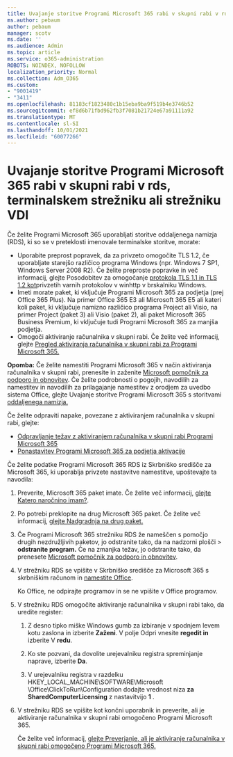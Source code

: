 ```yaml
---
title: Uvajanje storitve Programi Microsoft 365 rabi v skupni rabi v rds, terminalskem strežniku ali strežniku VDI
ms.author: pebaum
author: pebaum
manager: scotv
ms.date: ''
ms.audience: Admin
ms.topic: article
ms.service: o365-administration
ROBOTS: NOINDEX, NOFOLLOW
localization_priority: Normal
ms.collection: Adm_O365
ms.custom:
- "9001419"
- "3411"
ms.openlocfilehash: 81183cf1823480c1b15eba9ba9f519b4e3746b52
ms.sourcegitcommit: ef8d6b71fbd962fb3f7081b21724e67a91111a92
ms.translationtype: MT
ms.contentlocale: sl-SI
ms.lasthandoff: 10/01/2021
ms.locfileid: "60077266"
---
```

# <a name="deploying-microsoft-365-apps-for-shared-use-on-rds-terminal-server-or-vdi"></a>Uvajanje storitve Programi Microsoft 365 rabi v skupni rabi v rds, terminalskem strežniku ali strežniku VDI

Če želite Programi Microsoft 365 uporabljati storitve oddaljenega namizja (RDS), ki so se v preteklosti imenovale terminalske storitve, morate:

- Uporabite preprost popravek, da za privzeto omogočite TLS 1.2, če uporabljate starejšo različico programa Windows (npr. Windows 7 SP1, Windows Server 2008 R2). Če želite preproste popravke in več informacij, glejte Posodobitev za omogočanje [protokola TLS 1.1 in TLS 1.2 kot](https://support.microsoft.com/en-us/topic/update-to-enable-tls-1-1-and-tls-1-2-as-default-secure-protocols-in-winhttp-in-windows-c4bd73d2-31d7-761e-0178-11268bb10392#bkmk_easy)privzetih varnih protokolov v winhttp v brskalniku Windows. 
- Imeti morate paket, ki vključuje Programi Microsoft 365 za podjetja (prej Office 365 Plus). Na primer Office 365 E3 ali Microsoft 365 E5 ali kateri koli paket, ki vključuje namizno različico programa Project ali Visio, na primer Project (paket 3) ali Visio (paket 2), ali paket Microsoft 365 Business Premium, ki vključuje tudi Programi Microsoft 365 za manjša podjetja.
- Omogoči aktiviranje računalnika v skupni rabi. Če želite več informacij, glejte [Pregled aktiviranja računalnika v skupni rabi za Programi Microsoft 365.](https://docs.microsoft.com/deployoffice/overview-shared-computer-activation)

**Opomba:** Če želite namestiti Programi Microsoft 365 v način aktiviranja računalnika v skupni rabi, prenesite in zaženite [Microsoft pomočnik za podporo in obnovitev](https://aka.ms/SaRA_OfficeSCA_M365Portal). Če želite podrobnosti o pogojih, navodilih za namestitev in navodilih za prilagajanje namestitev z orodjem za uvedbo sistema Office, glejte Uvajanje storitve Programi Microsoft 365 s storitvami [oddaljenega namizja.](https://docs.microsoft.com/deployoffice/deploy-microsoft-365-apps-remote-desktop-services)

Če želite odpraviti napake, povezane z aktiviranjem računalnika v skupni rabi, glejte:

- [Odpravljanje težav z aktiviranjem računalnika v skupni rabi Programi Microsoft 365](https://docs.microsoft.com/deployoffice/troubleshoot-shared-computer-activation)
- [Ponastavitev Programi Microsoft 365 za podjetja aktivacije](https://docs.microsoft.com/office/troubleshoot/activation/reset-office-365-proplus-activation-state)

Če želite podatke Programi Microsoft 365 RDS iz Skrbniško središče za Microsoft 365, ki uporablja privzete nastavitve namestitve, upoštevajte ta navodila:

1. Preverite, Microsoft 365 paket imate. Če želite več informacij, [glejte Katero naročnino imam?](https://docs.microsoft.com/microsoft-365/admin/admin-overview/what-subscription-do-i-have).

1. Po potrebi preklopite na drug Microsoft 365 paket. Če želite več informacij, [glejte Nadgradnja na drug paket.](https://docs.microsoft.com/microsoft-365/commerce/subscriptions/upgrade-to-different-plan)

1. Če Programi Microsoft 365 strežniku RDS že nameščen s pomočjo drugih nezdružljivih paketov, jo odstranite tako, da na nadzorni plošči   >  **odstranite program.** Če na zmanjka težav, jo odstranite tako, da prenesete [Microsoft pomočnik za podporo in obnovitev](https://aka.ms/SARA-OfficeUninstall-Alchemy).

1. V strežniku RDS se vpišite v Skrbniško središče za Microsoft 365 s skrbniškim računom in [namestite Office](https://portal.office.com/OLS/MySoftware.aspx).

   Ko Office, ne odpirajte programov in se ne vpišite v Office programov.

1. V strežniku RDS omogočite aktiviranje računalnika v skupni rabi tako, da uredite register:

   1. Z desno tipko miške Windows gumb za izbiranje v spodnjem levem kotu zaslona in izberite **Zaženi**. V polje Odpri vnesite **regedit in** izberite V **redu**.

   1. Ko ste pozvani, da dovolite urejevalniku registra spreminjanje naprave, izberite **Da**.

   1. V urejevalniku registra v razdelku HKEY_LOCAL_MACHINE\SOFTWARE\Microsoft \Office\ClickToRun\Configuration dodajte vrednost niza **za SharedComputerLicensing** z nastavitvijo **1** .

1. V strežniku RDS se vpišite kot končni uporabnik in preverite, ali je aktiviranje računalnika v skupni rabi omogočeno Programi Microsoft 365. 

   Če želite več informacij, [glejte Preverjanje, ali je aktiviranje računalnika v skupni rabi omogočeno Programi Microsoft 365.](https://docs.microsoft.com/deployoffice/troubleshoot-shared-computer-activation#verify-that-shared-computer-activation-is-enabled-for-microsoft-365-apps)